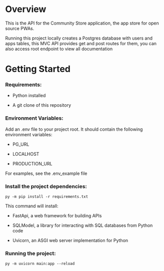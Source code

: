 # Overview

This is the API for the Community Store application, the app store for open source PWAs.

Running this project locally creates a Postgres database with users and apps tables, this MVC API provides get and post routes for them, you can also access root endpoint to view all documentation 

# Getting Started

### Requirements:

- Python installed

- A git clone of this repository

### Environment Variables:

Add an .env file to your project root. It should contain the following environment variables:

- PG_URL

- LOCALHOST

- PRODUCTION_URL

For examples, see the .env_example file

### Install the project dependencies:

```py -m pip install -r requirements.txt```

This command will install: 

- FastApi, a web framework for building APIs

- SQLModel, a library for interacting with SQL databases from Python code

- Uvicorn, an ASGI web server implementation for Python

### Running the project:

```py -m uvicorn main:app --reload```